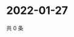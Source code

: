 # 2022-01-27

共 0 条

<!-- BEGIN WEIBO -->
<!-- 最后更新时间 Thu Jan 27 2022 19:11:23 GMT+0800 (China Standard Time) -->

<!-- END WEIBO -->

